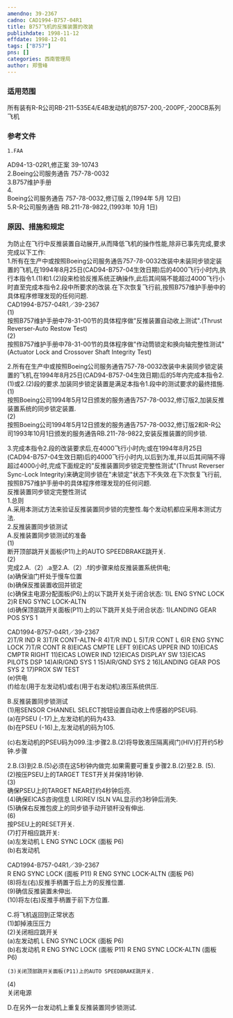 ```yaml
---
amendno: 39-2367  
cadno: CAD1994-B757-04R1  
title: B757飞机的反推装置的改装  
publishdate: 1998-11-12  
effdate: 1998-12-01  
tags: ["B757"]  
pns: []  
categories: 西南管理局  
author: 郑雪峰  
---
```

  
### 适用范围  
所有装有R-R公司RB-211-535E4/E4B发动机的B757-200,-200PF,-200CB系列飞机  
  
<!--more-->  
### 参考文件  
    1.FAA  
AD94-13-02R1,修正案 39-10743  
    2.Boeing公司服务通告 757-78-0032  
    3.B757维护手册  
4.  
Boeing公司服务通告 757-78-0032,修订版 2,(1994年 5月 12日)  
    5.R-R公司服务通告 RB.211-78-9822,(1993年 10月 1日)  
  
### 原因、措施和规定  
为防止在飞行中反推装置自动展开,从而降低飞机的操作性能,除非已事先完成,要求完成以下工作:  
1.所有在生产中或按照Boeing公司服务通告757-78-0032改装中未装同步锁定装置的飞机,在1994年8月25日(CAD94-B757-04生效日期)后的4000飞行小时内,执行本指令1.(1)和1.(2)段来检验反推系统正确操作,此后其间隔不能超过4000飞行小时直至完成本指令2.段中所要求的改装.在下次恢复飞行前,按照B757维护手册中的具体程序修理发现的任何问题.  
  CAD1994-B757-04R1／39-2367  
(1)  
按照B757维护手册中78-31-00节的具体程序做"反推装置自动收上测试".(Thrust  Reverser-Auto Restow Test)  
(2)  
按照B757维护手册中78-31-00节的具体程序做"作动筒锁定和换向轴完整性测试"(Actuator  Lock and  Crossover Shaft Integrity Test)  
  
2.所有在生产中或按照Boeing公司服务通告757-78-0032改装中未装同步锁定装置的飞机,在1994年8月25日(CAD94-B757-04生效日期)后的5年内完成本指令2.(1)或2.(2)段的要求.加装同步锁定装置是满足本指令1.段中的测试要求的最终措施.  
(1)  
按照Boeing公司1994年5月12日颁发的服务通告757-78-0032,修订版2,加装反推装置系统的同步锁定装置.  
(2)  
按照Boeing公司1994年5月12日颁发的服务通告757-78-0032,修订版2和R-R公司1993年10月1日颁发的服务通告RB.211-78-9822,安装反推装置的同步锁.  
  
3.完成本指令2.段的改装要求后,在4000飞行小时内;或在1994年8月25日(CAD94-B757-04生效日期)后的4000飞行小时内,以后到为准,并以后其间隔不得超过4000小时,完成下面规定的"反推装置同步锁定完整性测试"(Thrust  Reverser  Sync-Lock  Integrity)来确定同步锁在"未锁定"状态下不失效.在下次恢复飞行前,按照B757维护手册中的具体程序修理发现的任何问题.  
 反推装置同步锁定完整性测试  
1.总则  
A.采用本测试方法来验证反推装置同步锁的完整性.每个发动机都应采用本测试方法.  
2.反推装置同步锁测试  
A.反推装置同步锁测试的准备  
(1)  
断开顶部跳开关面板(P11)上的AUTO SPEEDBRAKE跳开关.  
(2)  
完成2.A.（2）.a至2.A.（2）.f的步骤来给反推装置系统供电;  
(a)确保油门杆处于慢车位置  
(b)确保反推装置收回并锁定  
(c)确保主电源分配面板(P6)上的以下跳开关处于闭合状态:   1)L  ENG  SYNC  LOCK  2)R  ENG  SYNC  LOCK-ALTN  
      (d)确保顶部跳开关面板(P11)上的以下跳开关处于闭合状态:  1)LANDING  GEAR  POS  SYS 1  
  
  CAD1994-B757-04R1／39-2367  
 2)T/R  IND R 3)T/R  CONT-ALTN-R 4)T/R  IND L 5)T/R CONT L 6)R  ENG SYNC  LOCK 7)T/R  CONT  R 8)EICAS  CMPTE  LEFT 9)EICAS  UPPER  IND 10)EICAS CMPTR  RIGHT 11)EICAS LOWER  IND 12)EICAS DISPLAY  SW 13)EICAS PILOTS  DSP 14)AIR/GND  SYS 1 15)AIR/GND  SYS 2 16)LANDING  GEAR  POS  SYS 2 17)PROX  SW  TEST  
(e)供电  
(f)给左(用于左发动机)或右(用于右发动机)液压系统供压.  
  
  B.反推装置同步锁测试  
    (1)用SENSOR CHANNEL SELECT按钮设置自动收上传感器的PSEU码.  
        (a)在PSEU  (-17)上,左发动机的码为433.  
        (b)在PSEU  (-16)上,左发动机的码为105.  
  
 (c)右发动机的PSEU码为099.注:步骤2.B.(2)将导致液压隔离阀门(HIV)打开约5秒钟.步骤  
  
2.B.(3)到2.B.(5)必须在这5秒钟内做完.如果需要可重复步骤2.B.(2)至2.B. (5).  
    (2)按压PSEU上的TARGET  TEST开关并保持1秒钟.  
(3)  
确保PSEU上的TARGET  NEAR灯约4秒钟后亮.  
    (4)确保EICAS咨询信息  L(R)REV ISLN VAL显示约3秒钟后消失.  
    (5)确保右反推包皮上的同步锁手动开锁杆没有伸出.  
(6)  
按PSEU上的RESET开关.  
    (7)打开相应跳开关:  
 (a)左发动机 L  ENG  SYNC  LOCK  (面板  P6)  
 (b)右发动机  
  
  CAD1994-B757-04R1／39-2367  
R  ENG  SYNC  LOCK  (面板  P11) R  ENG  SYNC  LOCK-ALTN  (面板  P6)  
    (8)将左(右)反推手柄置于后上方的反推位置.  
    (9)确信反推装置未伸出.  
    (10)将左(右)反推手柄置于前下方位置.  
  
  C.将飞机返回到正常状态  
    (1)卸掉液压压力  
    (2)关闭相应跳开关  
 (a)左发动机 L  ENG  SYNC  LOCK  (面板  P6)  
 (b)右发动机 R  ENG  SYNC  LOCK  (面板  P11) R  ENG  SYNC  LOCK-ALTN  (面板  P6)  
  
    (3)关闭顶部跳开关面板(P11)上的AUTO SPEEDBRAKE跳开关.  
(4)  
关闭电源  
  
   D.在另外一台发动机上重复反推装置同步锁测试.  
